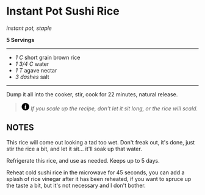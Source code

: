 # Instant Pot Sushi Rice

*instant pot, staple*

**5 Servings**

---

- *1 C* short grain brown rice
- *1 3/4 C* water
- *1 T* agave nectar
- *3 dashes* salt

---

Dump it all into the cooker, stir, cook for 22 minutes, natural release.


> ![info](./images/info-icon.png) *If you scale up the recipe, don't let it sit long, or the rice will scald.*

## NOTES

This rice will come out looking a tad too wet. Don't freak out, it's done, just stir the rice a bit, and let it sit... it'll soak up that water.

Refrigerate this rice, and use as needed. Keeps up to 5 days. 

Reheat cold sushi rice in the microwave for 45 seconds, you can add a splash of rice vinegar after it has been reheated, if you want to spruce up the taste a bit, but it's not necessary and I don't bother.
